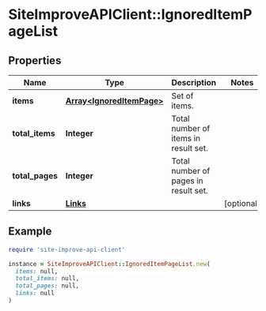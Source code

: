 # SiteImproveAPIClient::IgnoredItemPageList

## Properties

| Name | Type | Description | Notes |
| ---- | ---- | ----------- | ----- |
| **items** | [**Array&lt;IgnoredItemPage&gt;**](IgnoredItemPage.md) | Set of items. |  |
| **total_items** | **Integer** | Total number of items in result set. |  |
| **total_pages** | **Integer** | Total number of pages in result set. |  |
| **links** | [**Links**](Links.md) |  | [optional] |

## Example

```ruby
require 'site-improve-api-client'

instance = SiteImproveAPIClient::IgnoredItemPageList.new(
  items: null,
  total_items: null,
  total_pages: null,
  links: null
)
```

